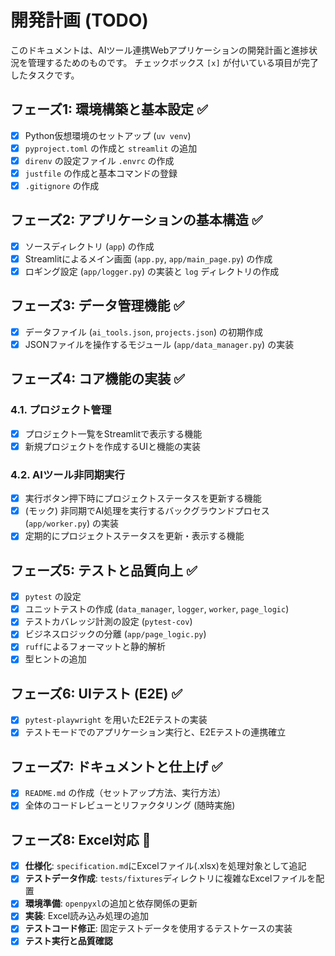 # 開発計画 (TODO)

このドキュメントは、AIツール連携Webアプリケーションの開発計画と進捗状況を管理するためのものです。
チェックボックス `[x]` が付いている項目が完了したタスクです。

## フェーズ1: 環境構築と基本設定 ✅

- [x] Python仮想環境のセットアップ (`uv venv`)
- [x] `pyproject.toml` の作成と `streamlit` の追加
- [x] `direnv` の設定ファイル `.envrc` の作成
- [x] `justfile` の作成と基本コマンドの登録
- [x] `.gitignore` の作成

## フェーズ2: アプリケーションの基本構造 ✅

- [x] ソースディレクトリ (`app`) の作成
- [x] Streamlitによるメイン画面 (`app.py`, `app/main_page.py`) の作成
- [x] ロギング設定 (`app/logger.py`) の実装と `log` ディレクトリの作成

## フェーズ3: データ管理機能 ✅

- [x] データファイル (`ai_tools.json`, `projects.json`) の初期作成
- [x] JSONファイルを操作するモジュール (`app/data_manager.py`) の実装

## フェーズ4: コア機能の実装 ✅

### 4.1. プロジェクト管理

- [x] プロジェクト一覧をStreamlitで表示する機能
- [x] 新規プロジェクトを作成するUIと機能の実装

### 4.2. AIツール非同期実行

- [x] 実行ボタン押下時にプロジェクトステータスを更新する機能
- [x] (モック) 非同期でAI処理を実行するバックグラウンドプロセス (`app/worker.py`) の実装
- [x] 定期的にプロジェクトステータスを更新・表示する機能

## フェーズ5: テストと品質向上 ✅

- [x] `pytest` の設定
- [x] ユニットテストの作成 (`data_manager`, `logger`, `worker`, `page_logic`)
- [x] テストカバレッジ計測の設定 (`pytest-cov`)
- [x] ビジネスロジックの分離 (`app/page_logic.py`)
- [x] `ruff`によるフォーマットと静的解析
- [x] 型ヒントの追加

## フェーズ6: UIテスト (E2E) ✅

- [x] `pytest-playwright` を用いたE2Eテストの実装
- [x] テストモードでのアプリケーション実行と、E2Eテストの連携確立

## フェーズ7: ドキュメントと仕上げ ✅

- [x] `README.md` の作成（セットアップ方法、実行方法）
- [x] 全体のコードレビューとリファクタリング (随時実施)

## フェーズ8: Excel対応 🚧

- [x] **仕様化**: `specification.md`にExcelファイル(.xlsx)を処理対象として追記
- [x] **テストデータ作成**: `tests/fixtures`ディレクトリに複雑なExcelファイルを配置
- [x] **環境準備**: `openpyxl`の追加と依存関係の更新
- [x] **実装**: Excel読み込み処理の追加
- [x] **テストコード修正**: 固定テストデータを使用するテストケースの実装
- [x] **テスト実行と品質確認**
